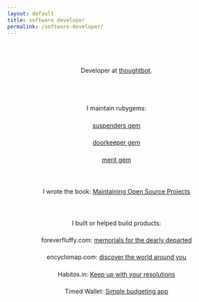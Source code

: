 ```yaml
---
layout: default
title: software developer
permalink: /software-developer/
---
```


<p style="text-align: center; padding-top: 4em">
  Developer at <a href="http://thoughtbot.com/">thoughtbot</a>.
</p>

<p style="text-align: center; padding-top: 4em">
  I maintain rubygems:
</p>
<p style="text-align: center; padding-top: .6em">
  <a href="https://github.com/thoughtbot/suspenders">suspenders gem</a>
</p>
<p style="text-align: center; padding-top: .6em">
  <a href="https://github.com/doorkeeper-gem/doorkeeper">doorkeeper gem</a>
</p>
<p style="text-align: center; padding-top: .6em">
  <a href="https://github.com/merit-gem/merit">merit gem</a>
</p>

<p style="text-align: center; padding-top: 3em">
  I wrote the book: <a href="http://maintaining-open-source.com/">Maintaining Open Source Projects</a>
</p>

<p style="text-align: center; padding-top: 3em">
  I built or helped build products:
</p>
<p style="text-align: center; padding-top: .6em">
  foreverfluffy.com: <a href="https://www.foreverfluffy.com/">memorials for the dearly departed</a>
</p>
<p style="text-align: center; padding-top: .6em">
  encyclomap.com: <a href="http://www.encyclomap.com/">discover the world around you</a>
</p>
<p style="text-align: center; padding-top: .6em">
  Habitos.in: <a href="http://habitos.in/">Keep up with your resolutions</a>
</p>
<p style="text-align: center; padding-top: .6em; padding-bottom: 4em">
  Timed Wallet: <a href="http://timedwallet.herokuapp.com/">Simple budgeting app</a>
</p>
